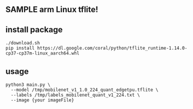 ## SAMPLE arm Linux tflite!

## install package

```
./download.sh
pip install https://dl.google.com/coral/python/tflite_runtime-1.14.0-cp37-cp37m-linux_aarch64.whl
```

## usage

```
python3 main.py \
  --model /tmp/mobilenet_v1_1.0_224_quant_edgetpu.tflite \
  --labels /tmp/labels_mobilenet_quant_v1_224.txt \
  --image {your imageFile}
```

